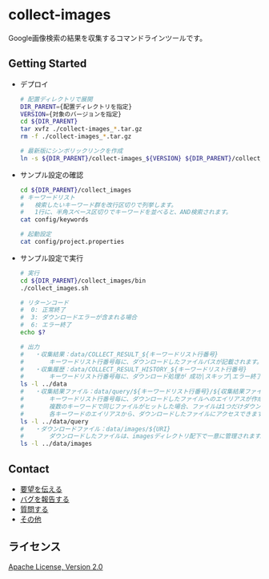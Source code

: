 # collect-images

Google画像検索の結果を収集するコマンドラインツールです。



## Getting Started

* デプロイ

  ``` bash
  # 配置ディレクトリで展開
  DIR_PARENT={配置ディレクトリを指定}
  VERSION={対象のバージョンを指定}
  cd ${DIR_PARENT}
  tar xvfz ./collect-images_*.tar.gz
  rm -f ./collect-images_*.tar.gz

  # 最新版にシンボリックリンクを作成
  ln -s ${DIR_PARENT}/collect-images_${VERSION} ${DIR_PARENT}/collect_images
  ```

* サンプル設定の確認

  ``` bash
  cd ${DIR_PARENT}/collect_images
  # キーワードリスト
  #   検索したいキーワード群を改行区切りで列挙します。
  #   1行に、半角スペース区切りでキーワードを並べると、AND検索されます。
  cat config/keywords

  # 起動設定
  cat config/project.properties
  ```

* サンプル設定で実行

  ``` bash
  # 実行
  cd ${DIR_PARENT}/collect_images/bin
  ./collect_images.sh

  # リターンコード
  #  0: 正常終了
  #  3: ダウンロードエラーが含まれる場合
  #  6: エラー終了
  echo $?

  # 出力
  #   ・収集結果：data/COLLECT_RESULT_${キーワードリスト行番号}
  #       キーワードリスト行番号毎に、ダウンロードしたファイルパスが記載されます。
  #   ・収集履歴：data/COLLECT_RESULT_HISTORY_${キーワードリスト行番号}
  #       キーワードリスト行番号毎に、ダウンロード処理が 成功|スキップ|エラー終了 した結果が記載されます。
  ls -l ../data
  #   ・収集結果ファイル：data/query/${キーワードリスト行番号}/${収集結果ファイル行番号}
  #       キーワードリスト行番号毎に、ダウンロードしたファイルへのエイリアスが作成されます。
  #       複数のキーワードで同じファイルがヒットした場合、ファイルは1つだけダウンロードされ
  #       各キーワードのエイリアスから、ダウンロードしたファイルにアクセスできます。
  ls -l ../data/query
  #   ・ダウンロードファイル：data/images/${URI}
  #       ダウンロードしたファイルは、imagesディレクトリ配下で一意に管理されます。
  ls -l ../data/images
  ```



## Contact

- [要望を伝える](https://github.com/suwa-sh/collect-images/issues?q=is%3Aopen+is%3Aissue+label%3Aenhancement)
- [バグを報告する](https://github.com/suwa-sh/collect-images/issues?q=is%3Aopen+is%3Aissue+label%3Abug)
- [質問する](https://github.com/suwa-sh/collect-images/issues?q=is%3Aopen+is%3Aissue+label%3Aquestion)
- [その他](mailto:suwash01@gmail.com)



## ライセンス
[Apache License, Version 2.0](http://www.apache.org/licenses/LICENSE-2.0)

